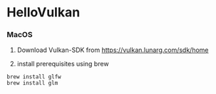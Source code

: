 # HelloVulkan

### MacOS
1. Download Vulkan-SDK from https://vulkan.lunarg.com/sdk/home

2. install prerequisites using brew
```
brew install glfw
brew install glm
```